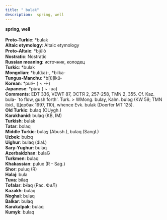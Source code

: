 ```yaml
---
title: " bulak"
description:  spring, well
---
```

<strong> spring, well</strong><br><br>
<strong>Proto-Turkic</strong>:  *bulak<br>
<strong>Altaic etymology</strong>:  Altaic etymology<br>
<strong> Proto-Altaic</strong>:  *bi̯ŭ̀lò<br>
<strong>Nostratic</strong>:  Nostratic<br>
<strong>Russian meaning</strong>:  источник, колодец<br>
<strong>Turkic</strong>:  *bulak<br>
<strong>Mongolian</strong>:  *bul(ka)-, *bilka-<br>
<strong>Tungus-Manchu</strong>:  *b[ü]lkü-<br>
<strong>Korean</strong>:  *purɨ- ( ~ -ɨ-)<br>
<strong>Japanese</strong>:  *pùrǝ̀ ( ~ -ua)<br>
<strong>Comments</strong>:  EDT 336, VEWT 87, ЭСТЯ 2, 257-258, TMN 2, 355. Cf. Kaz. bula- `to flow, gush forth'. Turk. > WMong. bulaɣ, Kalm. bulǝg (KW 59; TMN ibid., Щербак 1997, 110), whence Evk. bulak (Doerfer MT 125).<br>
<strong>Old Turkic</strong>:  bulaq (OUygh.)<br>
<strong>Karakhanid</strong>:  bulaq (KB, IM)<br>
<strong>Turkish</strong>:  bulak<br>
<strong>Tatar</strong>:  bolaq<br>
<strong>Middle Turkic</strong>:  bulaɣ (Abush.), bulaq (Sangl.)<br>
<strong>Uzbek</strong>:  bulɔq<br>
<strong>Uighur</strong>:  bulaq (dial.)<br>
<strong>Sary-Yughur</strong>:  bulaq<br>
<strong>Azerbaidzhan</strong>:  bulaG<br>
<strong>Turkmen</strong>:  bulaq<br>
<strong>Khakassian</strong>:  pulux (R - Sag.)<br>
<strong>Shor</strong>:  puluq (R)<br>
<strong>Halaj</strong>:  bula<br>
<strong>Tuva</strong>:  bɨlaq<br>
<strong>Tofalar</strong>:  bɨlaq (Рас. ФиЛ)<br>
<strong>Kazakh</strong>:  bulaq<br>
<strong>Noghai</strong>:  bulaq<br>
<strong>Balkar</strong>:  bulaq<br>
<strong>Karakalpak</strong>:  bulaq<br>
<strong>Kumyk</strong>:  bulaq<br>


